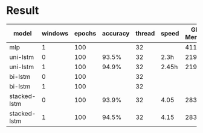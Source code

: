 # Result

|model|windows|epochs|accuracy|thread|speed|GPU Memory|
|------|------|------|------|------|------|------|
|mlp|1|100| |32| |411M|
|uni-lstm|0|100|93.5%|32|2.3h| 219M |
|uni-lstm|1|100|94.9%|32|2.45h| 219M |
|bi-lstm|0|100|  |32|  |  |
|bi-lstm|1|100|  |32|  |  |
|stacked-lstm|0|100|93.9%|32|4.05|283M |
|stacked-lstm|1|100|94.5%|32|4.15|283M |
